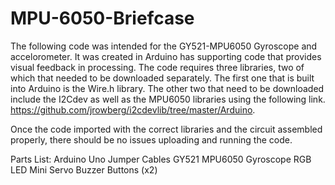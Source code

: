 # MPU-6050-Briefcase
The following code was intended for the GY521-MPU6050 Gyroscope and accelorometer. It was created in Arduino has supporting code that
provides visual feedback in processing. The code requires three libraries, two of which that needed to be downloaded separately. The 
first one that is built into Arduino is the Wire.h library. The other two that need to be downloaded include the I2Cdev as well as the 
MPU6050 libraries using the following link. https://github.com/jrowberg/i2cdevlib/tree/master/Arduino.

Once the code imported with the correct libraries and the circuit assembled properly, there should be no issues uploading and running the
code.

Parts List:
Arduino Uno 
Jumper Cables
GY521 MPU6050 Gyroscope
RGB LED
Mini Servo
Buzzer
Buttons (x2)
